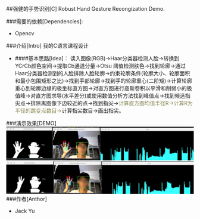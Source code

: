 ##强健的手势识别[C] Robust Hand Gesture Recongization Demo.

###需要的依赖[Dependencies]:
+ Opencv

###介绍[Intro]
	我的C语言课程设计
	
+ ####基本思路[Idea]：
读入图像(RGB)->Haar分类器检测人脸->转换到YCrCb颜色空间->提取Cb通道分量->Otsu 阈值检测肤色->找到轮廓->通过Haar分类器检测到的人脸排除人脸轮廓->约束轮廓条件(轮廓大小、轮廓面积和最小包围矩形之比)->找到手部轮廓->找到手的轮廓重心(二阶矩)->计算轮廓重心到轮廓边缘的极坐标直方图->对直方图进行高斯卷积以平滑和削弱小的极值峰->对直方图求导(水平差分)或使用数值分析方法找到峰值点->找到候选指尖点->排除离图像下边较近的点->找到指尖-><font color=#888855 >计算直方图均值半径R->计算R为半径的跳变点数目-></font>计算指尖数目->画出指尖。

###演示效果[DEMO]
![5](./temp/images/03A8DC4B-F9C4-4318-92BB-14B241ACA593.png)
![5](./temp/images/4BD34275-08C9-4B45-8CDB-4D1CCE495709.jpg)
###作者[Anthor]
+ Jack Yu